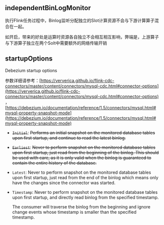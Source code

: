 ## independentBinLogMonitor

执行Flink任务过程中，Binlog监听分配独立的Slot计算资源不会与下游计算算子混合在一起。

如开启，带来的好处是运算时资源各自独立不会相互相互影响，弊端是，上游算子与下游算子独立在两个Solt中需要额外的网络传输开销

## startupOptions

Debezium startup options

参数详细请参考：[https://ververica.github.io/flink-cdc-connectors/master/content/connectors/mysql-cdc.html#connector-options](https://ververica.github.io/flink-cdc-connectors/master/content/connectors/mysql-cdc.html#connector-options)
，[https://debezium.io/documentation/reference/1.5/connectors/mysql.html#mysql-property-snapshot-mode](https://debezium.io/documentation/reference/1.5/connectors/mysql.html#mysql-property-snapshot-mode)

* ~~`Initial`~~:
  ~~Performs an initial snapshot on the monitored database tables upon first startup, and continue to read the latest binlog.~~
     
* ~~`Earliest`~~:
  ~~Never to perform snapshot on the monitored database tables upon first startup, just read from the beginning of the binlog. This should be used with care, as it is only valid when the binlog is guaranteed to contain the entire history of the database.~~

* `Latest`:
  Never to perform snapshot on the monitored database tables upon first startup, just read from the end of the binlog which means only have the changes since the connector was started.
  
* `Timestamp`:
   Never to perform snapshot on the monitored database tables upon first startup, and directly read binlog from the specified timestamp.
   
   The consumer will traverse the binlog from the beginning and ignore change events whose timestamp is smaller than the specified timestamp.
     
